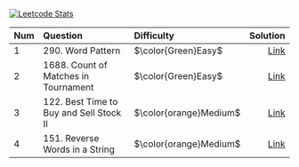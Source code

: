 [![Leetcode Stats](https://leetcard.jacoblin.cool/dacidev)](https://leetcode.com/dacidev)

| Num | Question | Difficulty | Solution |
| :--- | :--- | :--- | ---: |
| 1 | 290. Word Pattern | $\color{Green}Easy$ | [Link](https://leetcode.com/problems/word-pattern/solutions/4364725/java-easy-understand-solution) |
| 2 | 1688. Count of Matches in Tournament | $\color{Green}Easy$ | [Link](https://leetcode.com/problems/count-of-matches-in-tournament/solutions/4364588/java-easy-understand-solution) |
| 3 | 122. Best Time to Buy and Sell Stock II | $\color{orange}Medium$ | [Link](https://leetcode.com/problems/best-time-to-buy-and-sell-stock-ii/solutions/4502764/java-easy-understand-solution/) |
| 4 | 151. Reverse Words in a String | $\color{orange}Medium$ | [Link](https://leetcode.com/problems/reverse-words-in-a-string/solutions/4574328/java-solution/) |
